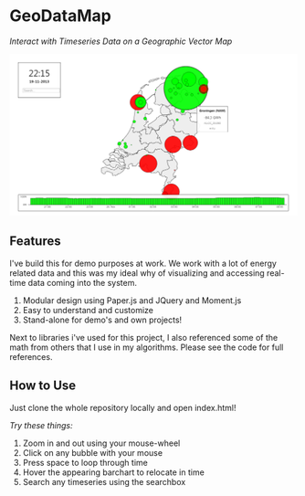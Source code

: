 GeoDataMap
==========

*Interact with Timeseries Data on a Geographic Vector Map*

![Screenshot of GeoDataMap](doc/screenshot.png "Screenshot of GeoDataMap")

Features
--------

I've build this for demo purposes at work. We work with a lot of energy related data and this was my ideal why of visualizing and accessing real-time data coming into the system.

 1. Modular design using Paper.js and JQuery and Moment.js
 2. Easy to understand and customize
 3. Stand-alone for demo's and own projects!

Next to libraries i've used for this project, I also referenced some of the math from others that I use in my algorithms. Please see the code for full references.

How to Use
---------

Just clone the whole repository locally and open index.html!

*Try these things:*

 1. Zoom in and out using your mouse-wheel
 2. Click on any bubble with your mouse
 3. Press space to loop through time
 4. Hover the appearing barchart to relocate in time
 5. Search any timeseries using the searchbox
